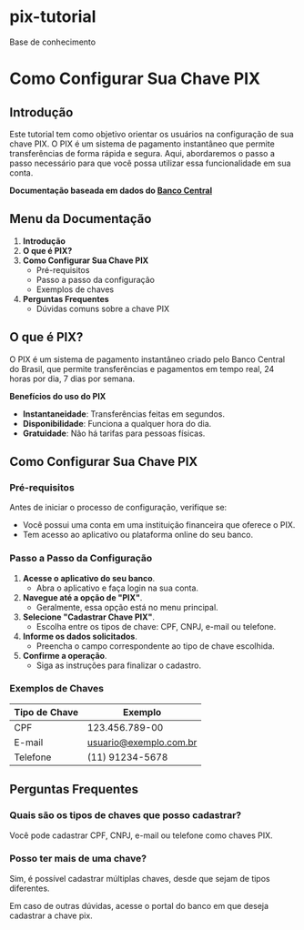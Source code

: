 # pix-tutorial
Base de conhecimento
# Como Configurar Sua Chave PIX

## Introdução
Este tutorial tem como objetivo orientar os usuários na configuração de sua chave PIX. O PIX é um sistema de pagamento instantâneo que permite transferências de forma rápida e segura. Aqui, abordaremos o passo a passo necessário para que você possa utilizar essa funcionalidade em sua conta.

**Documentação baseada em dados do [Banco Central](https://www.bcb.gov.br/estabilidadefinanceira/pix)**

## Menu da Documentação

1. **Introdução**
2. **O que é PIX?**
3. **Como Configurar Sua Chave PIX**
    - Pré-requisitos
    - Passo a passo da configuração
    - Exemplos de chaves
4. **Perguntas Frequentes**
    - Dúvidas comuns sobre a chave PIX

## O que é PIX?

O PIX é um sistema de pagamento instantâneo criado pelo Banco Central do Brasil, que permite transferências e pagamentos em tempo real, 24 horas por dia, 7 dias por semana.

**Benefícios do uso do PIX**

- **Instantaneidade**: Transferências feitas em segundos.
- **Disponibilidade**: Funciona a qualquer hora do dia.
- **Gratuidade**: Não há tarifas para pessoas físicas.

## Como Configurar Sua Chave PIX

### Pré-requisitos

Antes de iniciar o processo de configuração, verifique se:

- Você possui uma conta em uma instituição financeira que oferece o PIX.
- Tem acesso ao aplicativo ou plataforma online do seu banco.

### Passo a Passo da Configuração

1. **Acesse o aplicativo do seu banco**.
    - Abra o aplicativo e faça login na sua conta.
2. **Navegue até a opção de "PIX"**.
    - Geralmente, essa opção está no menu principal.
3. **Selecione "Cadastrar Chave PIX"**.
    - Escolha entre os tipos de chave: CPF, CNPJ, e-mail ou telefone.
4. **Informe os dados solicitados**.
    - Preencha o campo correspondente ao tipo de chave escolhida.
5. **Confirme a operação**.
    - Siga as instruções para finalizar o cadastro.

### Exemplos de Chaves

| Tipo de Chave | Exemplo |
| --- | --- |
| CPF | 123.456.789-00 |
| E-mail | usuario@exemplo.com.br |
| Telefone | (11) 91234-5678 |

## Perguntas Frequentes

### Quais são os tipos de chaves que posso cadastrar?

Você pode cadastrar CPF, CNPJ, e-mail ou telefone como chaves PIX.

### Posso ter mais de uma chave?

Sim, é possível cadastrar múltiplas chaves, desde que sejam de tipos diferentes.

Em caso de outras dúvidas, acesse o portal do banco em que deseja cadastrar a chave pix.
